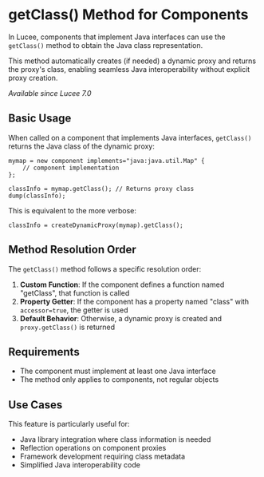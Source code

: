 <!--
{
  "title": "getClass() Method for Components",
  "id": "component-getclass-method",
  "description": "This document explains the getClass() method for CFML components that implement Java interfaces, enabling seamless Java interoperability.",
  "keywords": [
    "getClass",
    "component",
    "java",
    "proxy",
    "interface",
    "interoperability"
  ],
  "related": [
    "tag-component",
    "function-createdynamicproxy",
    "new-operator",
    "developing-with-lucee-server"
  ],
  "categories": [
    "core",
    "component",
    "java"
  ]
}
-->

# getClass() Method for Components

In Lucee, components that implement Java interfaces can use the `getClass()` method to obtain the Java class representation. 

This method automatically creates (if needed) a dynamic proxy and returns the proxy's class, enabling seamless Java interoperability without explicit proxy creation.

*Available since Lucee 7.0*

## Basic Usage

When called on a component that implements Java interfaces, `getClass()` returns the Java class of the dynamic proxy:

```lucee
mymap = new component implements="java:java.util.Map" {
    // component implementation
};

classInfo = mymap.getClass(); // Returns proxy class
dump(classInfo);
```

This is equivalent to the more verbose:

```lucee
classInfo = createDynamicProxy(mymap).getClass();
```

## Method Resolution Order

The `getClass()` method follows a specific resolution order:

1. **Custom Function**: If the component defines a function named "getClass", that function is called
2. **Property Getter**: If the component has a property named "class" with `accessor=true`, the getter is used
3. **Default Behavior**: Otherwise, a dynamic proxy is created and `proxy.getClass()` is returned

## Requirements

- The component must implement at least one Java interface
- The method only applies to components, not regular objects

## Use Cases

This feature is particularly useful for:

- Java library integration where class information is needed
- Reflection operations on component proxies
- Framework development requiring class metadata
- Simplified Java interoperability code